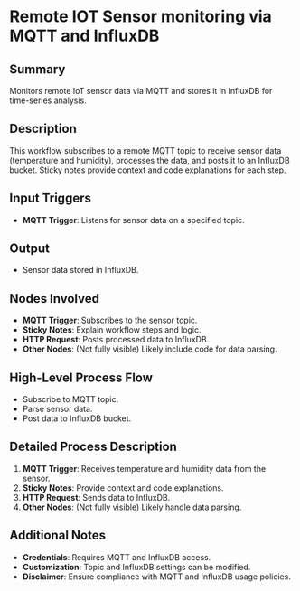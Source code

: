 # Remote IOT Sensor monitoring via MQTT and InfluxDB

## Summary
Monitors remote IoT sensor data via MQTT and stores it in InfluxDB for time-series analysis.

## Description
This workflow subscribes to a remote MQTT topic to receive sensor data (temperature and humidity), processes the data, and posts it to an InfluxDB bucket. Sticky notes provide context and code explanations for each step.

## Input Triggers
- **MQTT Trigger**: Listens for sensor data on a specified topic.

## Output
- Sensor data stored in InfluxDB.

## Nodes Involved
- **MQTT Trigger**: Subscribes to the sensor topic.
- **Sticky Notes**: Explain workflow steps and logic.
- **HTTP Request**: Posts processed data to InfluxDB.
- **Other Nodes**: (Not fully visible) Likely include code for data parsing.

## High-Level Process Flow
- Subscribe to MQTT topic.
- Parse sensor data.
- Post data to InfluxDB bucket.

## Detailed Process Description
1. **MQTT Trigger**: Receives temperature and humidity data from the sensor.
2. **Sticky Notes**: Provide context and code explanations.
3. **HTTP Request**: Sends data to InfluxDB.
4. **Other Nodes**: (Not fully visible) Likely handle data parsing.

## Additional Notes
- **Credentials**: Requires MQTT and InfluxDB access.
- **Customization**: Topic and InfluxDB settings can be modified.
- **Disclaimer**: Ensure compliance with MQTT and InfluxDB usage policies.
